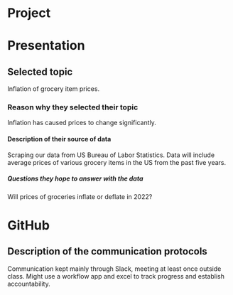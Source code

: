 # Project


# Presentation 

##  Selected topic 
Inflation of grocery item prices.

### Reason why they selected their topic 
Inflation has caused prices to change significantly. 

#### Description of their source of data 
Scraping our data from US Bureau of Labor Statistics. Data will include average prices of various grocery items in the US from the past five years.  

##### Questions they hope to answer with the data
Will prices of groceries inflate or deflate in 2022? 


# GitHub 
## Description of the communication protocols 
Communication kept mainly through Slack, meeting at least once outside class. Might use a workflow app and excel to track progress and establish accountability. 
